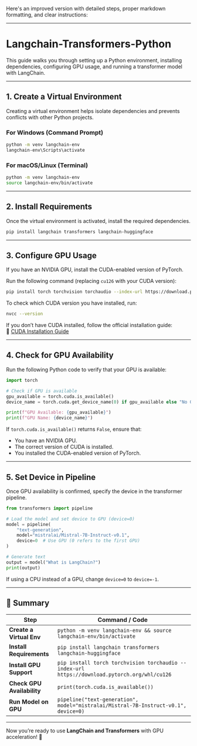 Here's an improved version with detailed steps, proper markdown formatting, and clear instructions:

---

# Langchain-Transformers-Python

This guide walks you through setting up a Python environment, installing dependencies, configuring GPU usage, and running a transformer model with LangChain.

---

## 1. Create a Virtual Environment

Creating a virtual environment helps isolate dependencies and prevents conflicts with other Python projects.

### **For Windows (Command Prompt)**
```sh
python -m venv langchain-env
langchain-env\Scripts\activate
```

### **For macOS/Linux (Terminal)**
```sh
python -m venv langchain-env
source langchain-env/bin/activate
```

---

## 2. Install Requirements

Once the virtual environment is activated, install the required dependencies.

```sh
pip install langchain transformers langchain-huggingface
```

---

## 3. Configure GPU Usage

If you have an NVIDIA GPU, install the CUDA-enabled version of PyTorch.

Run the following command (replacing `cu126` with your CUDA version):

```sh
pip install torch torchvision torchaudio --index-url https://download.pytorch.org/whl/cu126
```

To check which CUDA version you have installed, run:

```sh
nvcc --version
```

If you don’t have CUDA installed, follow the official installation guide:  
🔗 [CUDA Installation Guide](https://developer.nvidia.com/cuda-downloads)

---

## 4. Check for GPU Availability

Run the following Python code to verify that your GPU is available:

```python
import torch

# Check if GPU is available
gpu_available = torch.cuda.is_available()
device_name = torch.cuda.get_device_name(0) if gpu_available else "No GPU found"

print(f"GPU Available: {gpu_available}")
print(f"GPU Name: {device_name}")
```

If `torch.cuda.is_available()` returns `False`, ensure that:
- You have an NVIDIA GPU.
- The correct version of CUDA is installed.
- You installed the CUDA-enabled version of PyTorch.

---

## 5. Set Device in Pipeline

Once GPU availability is confirmed, specify the device in the transformer pipeline.

```python
from transformers import pipeline

# Load the model and set device to GPU (device=0)
model = pipeline(
    "text-generation",
    model="mistralai/Mistral-7B-Instruct-v0.1",
    device=0  # Use GPU (0 refers to the first GPU)
)

# Generate text
output = model("What is LangChain?")
print(output)
```

If using a CPU instead of a GPU, change `device=0` to `device=-1`.

---

## 🎯 Summary

| Step                     | Command / Code |
|--------------------------|------------------------------------------------|
| **Create a Virtual Env** | `python -m venv langchain-env && source langchain-env/bin/activate` |
| **Install Requirements** | `pip install langchain transformers langchain-huggingface` |
| **Install GPU Support**  | `pip install torch torchvision torchaudio --index-url https://download.pytorch.org/whl/cu126` |
| **Check GPU Availability** | `print(torch.cuda.is_available())` |
| **Run Model on GPU** | `pipeline("text-generation", model="mistralai/Mistral-7B-Instruct-v0.1", device=0)` |

---

Now you’re ready to use **LangChain and Transformers** with GPU acceleration! 🚀
